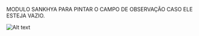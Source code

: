 MODULO SANKHYA PARA PINTAR O CAMPO DE OBSERVAÇÃO CASO ELE ESTEJA VAZIO.




![Alt text](https://i.imgur.com/neJRJzW.png "SCREENSHOT")
